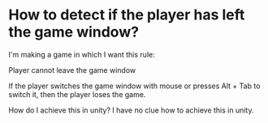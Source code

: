
# How to detect if the player has left the game window?

I'm making a game in which I want this rule:

Player cannot leave the game window

If the player switches the game window with mouse or presses Alt + Tab to switch it, then the player loses the game.



How do I achieve this in unity?
I have no clue how to achieve this in unity.

        